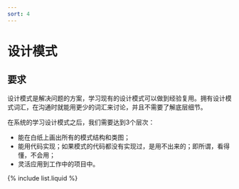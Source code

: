 ```yaml
---
sort: 4
---
```


# 设计模式

## 要求

设计模式是解决问题的方案，学习现有的设计模式可以做到经验复用。拥有设计模式词汇，在沟通时就能用更少的词汇来讨论，并且不需要了解底层细节。

在系统的学习设计模式之后，我们需要达到3个层次：
- 能在白纸上画出所有的模式结构和类图；
- 能用代码实现；如果模式的代码都没有实现过，是用不出来的；即所谓，看得懂，不会用；
- 灵活应用到工作中的项目中。

{% include list.liquid %}
